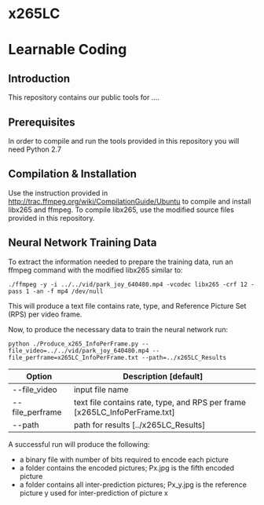 # x265LC

# Learnable Coding

## Introduction

This repository contains our public tools for .... 

## Prerequisites

In order to compile and run the tools provided in this repository you will need Python 2.7

## Compilation & Installation

Use the instruction provided in http://trac.ffmpeg.org/wiki/CompilationGuide/Ubuntu to compile and install libx265 and ffmpeg. To compile libx265, use the modified source files provided in this repository.

## Neural Network Training Data
To extract the information needed to prepare the training data, run an ffmpeg command with the modified libx265 similar to:

```
./ffmpeg -y -i ../../vid/park_joy_640480.mp4 -vcodec libx265 -crf 12 -pass 1 -an -f mp4 /dev/null
```
This will produce a text file contains rate, type, and Reference Picture Set (RPS) per video frame.

Now, to produce the necessary data to train the neural network run:
```
python ./Produce_x265_InfoPerFrame.py --file_video=../../vid/park_joy_640480.mp4 --file_perframe=x265LC_InfoPerFrame.txt --path=../x265LC_Results
```

Option | Description [default]
---|---
--file_video | input file name 
--file_perframe | text file contains rate, type, and RPS per frame [x265LC_InfoPerFrame.txt]
--path | path for results [../x265LC_Results]

A successful run will produce the following:
- a binary file with number of bits required to encode each picture 
- a folder contains the encoded pictures; Px.jpg is the fifth encoded picture
- a folder contains all inter-prediction pictures; Px_y.jpg is the reference picture y used for inter-prediction of picture x
